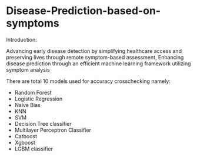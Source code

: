 # Disease-Prediction-based-on-symptoms

Introduction:

Advancing early disease detection by simplifying healthcare access and preserving lives through remote symptom-based assessment,
Enhancing disease prediction through an efficient machine learning framework utilizing symptom analysis

There are total 10 models used for accuracy crosschecking namely:

- Random Forest
- Logistic Regression
- Naive Bias
- KNN
- SVM
- Decision Tree classifier
- Multilayer Perceptron Classifier
- Catboost
- Xgboost
- LGBM classifier
